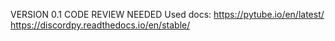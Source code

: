 VERSION 0.1 CODE REVIEW NEEDED
Used docs:
  https://pytube.io/en/latest/
  https://discordpy.readthedocs.io/en/stable/
